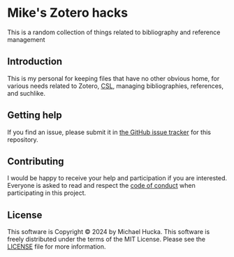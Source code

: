 # Mike's Zotero hacks

This is a random collection of things related to bibliography and reference management

## Introduction

This is my personal for keeping files that have no other obvious home, for various needs related to Zotero, [CSL](https://citationstyles.org), managing bibliographies, references, and suchlike.


## Getting help

If you find an issue, please submit it in [the GitHub issue tracker](https://github.com/mhucka/zotero-hacks/issues) for this repository.


## Contributing

I would be happy to receive your help and participation if you are interested.  Everyone is asked to read and respect the [code of conduct](CONDUCT.md) when participating in this project.


## License

This software is Copyright © 2024 by Michael Hucka.  This software is freely distributed under the terms of the MIT License.  Please see the [LICENSE](LICENSE) file for more information.
